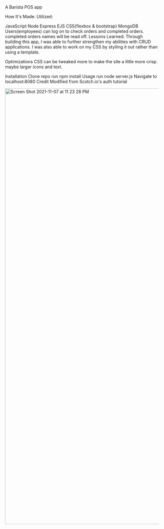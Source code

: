 A Barista POS app

How It's Made:
Utilized:

JavaScript
Node
Express
EJS
CSS(flexbox & bootstrap)
MongoDB
Users(employees) can log on to check orders and completed orders. completed orders names will be read off.
Lessons Learned:
Through building this app, I was able to further strengthen my abilities with CRUD applications. I was also able to work on my CSS by styiling it out rather than using a template.

Optimizations
CSS can be tweaked more to make the site a little more crisp. maybe larger icons and text.

Installation
Clone repo
run npm install
Usage
run node server.js
Navigate to localhost:8080
Credit
Modified from Scotch.io's auth tutorial

<img width="1422" alt="Screen Shot 2021-11-07 at 11 23 28 PM" src="https://user-images.githubusercontent.com/89674474/140684203-2c04a27a-649a-4222-80c9-ddf657c71417.png">
